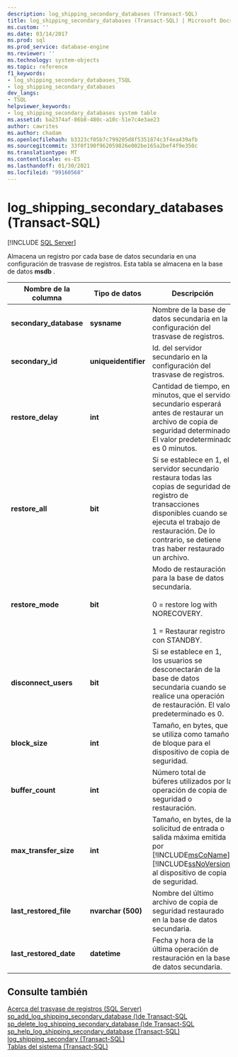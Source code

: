 ```yaml
---
description: log_shipping_secondary_databases (Transact-SQL)
title: log_shipping_secondary_databases (Transact-SQL) | Microsoft Docs
ms.custom: ''
ms.date: 03/14/2017
ms.prod: sql
ms.prod_service: database-engine
ms.reviewer: ''
ms.technology: system-objects
ms.topic: reference
f1_keywords:
- log_shipping_secondary_databases_TSQL
- log_shipping_secondary_databases
dev_langs:
- TSQL
helpviewer_keywords:
- log_shipping_secondary_databases system table
ms.assetid: ba2374af-86b8-480c-a10c-51e7c4e3ae23
author: cawrites
ms.author: chadam
ms.openlocfilehash: b3323cf05b7c799205d8f5351874c3f4ea439afb
ms.sourcegitcommit: 33f0f190f962059826e002be165a2bef4f9e350c
ms.translationtype: MT
ms.contentlocale: es-ES
ms.lasthandoff: 01/30/2021
ms.locfileid: "99160568"
---
```

# <a name="log_shipping_secondary_databases-transact-sql"></a>log_shipping_secondary_databases (Transact-SQL)
[!INCLUDE [SQL Server](../../includes/applies-to-version/sqlserver.md)]

  Almacena un registro por cada base de datos secundaria en una configuración de trasvase de registros. Esta tabla se almacena en la base de datos **msdb** .  
  
|Nombre de la columna|Tipo de datos|Descripción|  
|-----------------|---------------|-----------------|  
|**secondary_database**|**sysname**|Nombre de la base de datos secundaria en la configuración del trasvase de registros.|  
|**secondary_id**|**uniqueidentifier**|Id. del servidor secundario en la configuración del trasvase de registros.|  
|**restore_delay**|**int**|Cantidad de tiempo, en minutos, que el servidor secundario esperará antes de restaurar un archivo de copia de seguridad determinado. El valor predeterminado es 0 minutos.|  
|**restore_all**|**bit**|Si se establece en 1, el servidor secundario restaura todas las copias de seguridad del registro de transacciones disponibles cuando se ejecuta el trabajo de restauración. De lo contrario, se detiene tras haber restaurado un archivo.|  
|**restore_mode**|**bit**|Modo de restauración para la base de datos secundaria.<br /><br /> 0 = restore log with NORECOVERY.<br /><br /> 1 = Restaurar registro con STANDBY.|  
|**disconnect_users**|**bit**|Si se establece en 1, los usuarios se desconectarán de la base de datos secundaria cuando se realice una operación de restauración. El valor predeterminado es 0.|  
|**block_size**|**int**|Tamaño, en bytes, que se utiliza como tamaño de bloque para el dispositivo de copia de seguridad.|  
|**buffer_count**|**int**|Número total de búferes utilizados por la operación de copia de seguridad o restauración.|  
|**max_transfer_size**|**int**|Tamaño, en bytes, de la solicitud de entrada o salida máxima emitida por [!INCLUDE[msCoName](../../includes/msconame-md.md)] [!INCLUDE[ssNoVersion](../../includes/ssnoversion-md.md)] al dispositivo de copia de seguridad.|  
|**last_restored_file**|**nvarchar (500)**|Nombre del último archivo de copia de seguridad restaurado en la base de datos secundaria.|  
|**last_restored_date**|**datetime**|Fecha y hora de la última operación de restauración en la base de datos secundaria.|  
  
## <a name="see-also"></a>Consulte también  
 [Acerca del trasvase de registros &#40;SQL Server&#41;](../../database-engine/log-shipping/about-log-shipping-sql-server.md)   
 [sp_add_log_shipping_secondary_database &#40;&#41;de Transact-SQL ](../../relational-databases/system-stored-procedures/sp-add-log-shipping-secondary-database-transact-sql.md)   
 [sp_delete_log_shipping_secondary_database &#40;&#41;de Transact-SQL ](../../relational-databases/system-stored-procedures/sp-delete-log-shipping-secondary-database-transact-sql.md)   
 [sp_help_log_shipping_secondary_database &#40;Transact-SQL&#41;](../../relational-databases/system-stored-procedures/sp-help-log-shipping-secondary-database-transact-sql.md)   
 [log_shipping_secondary &#40;Transact-SQL&#41;](../../relational-databases/system-tables/log-shipping-secondary-transact-sql.md)   
 [Tablas del sistema &#40;Transact-SQL&#41;](../../relational-databases/system-tables/system-tables-transact-sql.md)  
  
  
